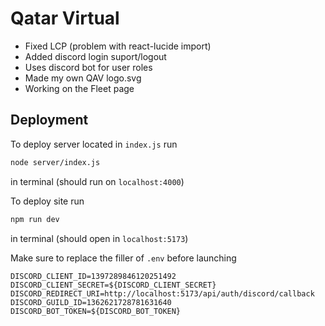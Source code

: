 
# Qatar Virtual

- Fixed LCP (problem with react-lucide import)
- Added discord login suport/logout 
- Uses discord bot for user roles
- Made my own QAV logo.svg
- Working on the Fleet page 


## Deployment

To deploy server located in ``index.js`` run 
```bash
node server/index.js
```
in terminal (should run on `localhost:4000`)

To deploy site  run
```bash
npm run dev
```
in terminal (should open in `localhost:5173`)

Make sure to replace the filler of `.env` before launching

```env
DISCORD_CLIENT_ID=1397289846120251492
DISCORD_CLIENT_SECRET=${DISCORD_CLIENT_SECRET}
DISCORD_REDIRECT_URI=http://localhost:5173/api/auth/discord/callback
DISCORD_GUILD_ID=1362621728781631640
DISCORD_BOT_TOKEN=${DISCORD_BOT_TOKEN}
```